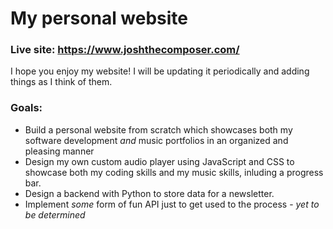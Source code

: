# My personal website
### Live site: https://www.joshthecomposer.com/
I hope you enjoy my website! I will be updating it periodically and adding things as I think of them.
### Goals:
* Build a personal website from scratch which showcases both my software development *and* music portfolios in an organized and pleasing manner
* Design my own custom audio player using JavaScript and CSS to showcase both my coding skills and my music skills, inluding a progress bar.
* Design a backend with Python to store data for a newsletter.
* Implement *some* form of fun API just to get used to the process - *yet to be determined*

